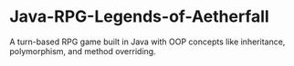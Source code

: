 # Java-RPG-Legends-of-Aetherfall
A turn-based RPG game built in Java with OOP concepts like inheritance, polymorphism, and method overriding.
